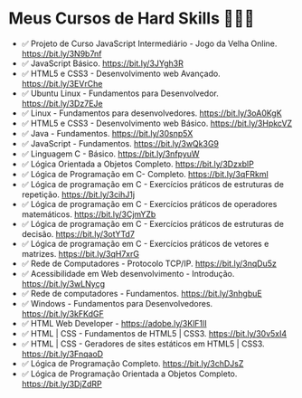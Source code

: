 # Meus Cursos de Hard Skills 🧑🏽‍🔧 

- ✅ Projeto de Curso JavaScript Intermediário - Jogo da Velha Online. https://bit.ly/3N9b7nf
- ✅ JavaScript Básico. https://bit.ly/3JYgh3R 
- ✅ HTML5 e CSS3 - Desenvolvimento web Avançado. https://bit.ly/3EVrChe 
- ✅ Ubuntu Linux - Fundamentos para Desenvolvedor. https://bit.ly/3Dz7EJe
- ✅ Linux - Fundamentos para desenvolvedores. https://bit.ly/3oA0KgK
- ✅ HTML5 e CSS3 - Desenvolvimento web Básico. https://bit.ly/3HpkcVZ
- ✅ Java - Fundamentos. https://bit.ly/30snp5X
- ✅ JavaScript - Fundamentos. https://bit.ly/3wQk3G9
- ✅ Linguagem C - Básico. https://bit.ly/3nfpyuW
- ✅ Lógica Orientada a Objetos Completo. https://bit.ly/3DzxblP
- ✅ Lógica de Programação em C- Completo. https://bit.ly/3qFRkml
- ✅ Lógica de programação em C - Exercícios práticos de estruturas de repetição. https://bit.ly/3cihJ1j
- ✅ Lógica de programação em C - Exercícios práticos de operadores matemáticos. https://bit.ly/3CjmYZb
- ✅ Lógica de programação em C - Exercícios práticos de estruturas de decisão. https://bit.ly/3otYTd7
- ✅ Lógica de programação em C - Exercícios práticos de vetores e matrizes. https://bit.ly/3qH7xrG
- ✅ Rede de Computadores - Protocolo TCP/IP. https://bit.ly/3nqDu5z
- ✅ Acessibilidade em Web desenvolvimento - Introdução. https://bit.ly/3wLNycg
- ✅ Rede de computadores - Fundamentos. https://bit.ly/3nhgbuE
- ✅ Windows - Fundamentos para Desenvolvedores. https://bit.ly/3kFKdGF
- ✅ HTML Web Developer - https://adobe.ly/3KlF1lI
- ✅ HTML | CSS - Fundamentos de HTML5 | CSS3. https://bit.ly/30v5xI4
- ✅ HTML | CSS - Geradores de sites estáticos em HTML5 | CSS3. https://bit.ly/3FnqaoD
- ✅ Lógica de Programação Completo. https://bit.ly/3chDJsZ
- ✅ Lógica de Programação Orientada a Objetos Completo. https://bit.ly/3DjZdRP
